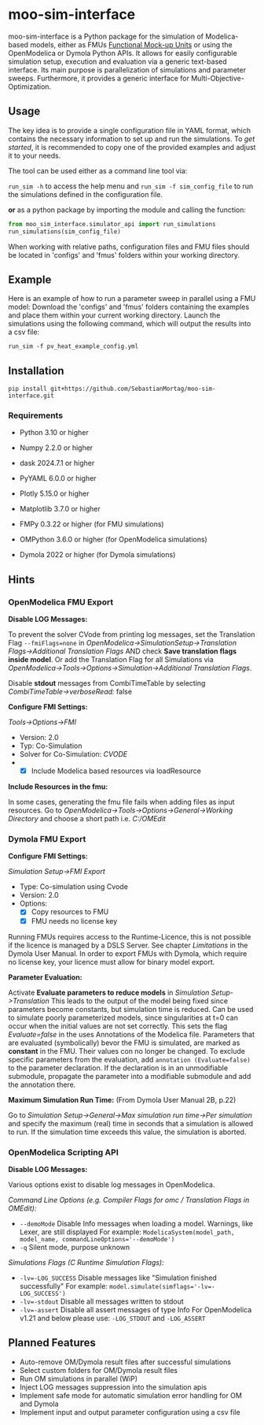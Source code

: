 # moo-sim-interface

moo-sim-interface is a Python package for the simulation of Modelica-based models, either as FMUs [Functional Mock-up Units](https://fmi-standard.org/) or using the OpenModelica or Dymola Python APIs. It allows for easily configurable simulation
setup, execution and evaluation via a generic text-based interface. Its main purpose is parallelization of simulations
and parameter sweeps. Furthermore, it provides a generic interface for Multi-Objective-Optimization.

## Usage

The key idea is to provide a single configuration file in YAML format, which contains the necessary information to set up and run the simulations.
To _get started_, it is recommended to copy one of the provided examples and adjust it to your needs.

The tool can be used either as a command line tool via:

```run_sim -h``` to access the help menu and
```run_sim -f sim_config_file``` to run the simulations defined in the configuration file.

**or** as a python package by importing the module and calling the function:

```python
from moo_sim_interface.simulator_api import run_simulations
run_simulations(sim_config_file)
```

When working with relative paths, configuration files and FMU files should be located in 'configs' and 'fmus' folders within your working directory.

## Example

Here is an example of how to run a parameter sweep in parallel using a FMU model:
Download the 'configs' and 'fmus' folders containing the examples and place them within your current working directory.
Launch the simulations using the following command, which will output the results into a csv file:

```run_sim -f pv_heat_example_config.yml```

## Installation

```pip install git+https://github.com/SebastianMortag/moo-sim-interface.git```

### Requirements

- Python 3.10 or higher
- Numpy 2.2.0 or higher
- dask 2024.7.1 or higher
- PyYAML 6.0.0 or higher
- Plotly 5.15.0 or higher
- Matplotlib 3.7.0 or higher


- FMPy 0.3.22 or higher (for FMU simulations)
- OMPython 3.6.0 or higher (for OpenModelica simulations)
- Dymola 2022 or higher (for Dymola simulations)

## Hints

### OpenModelica FMU Export

**Disable LOG Messages:**

To prevent the solver CVode from printing log messages, set the Translation Flag ```--fmiFlags=none``` in
_OpenModelica->SimulationSetup->Translation Flags->Additional Translation Flags_ AND check **Save translation flags
inside model**.
Or add the Translation Flag for all Simulations via _OpenModelica->Tools->Options->Simulation->Additional Translation
Flags_.

Disable **stdout** messages from CombiTimeTable by selecting _CombiTimeTable->verboseRead:_ false

**Configure FMI Settings:**

_Tools->Options->FMI_

* Version: 2.0
* Typ: Co-Simulation
* Solver for Co-Simulation: _CVODE_
*
    - [x] Include Modelica based resources via loadResource

**Include Resources in the fmu:**

In some cases, generating the fmu file fails when adding files as input resources.
Go to _OpenModelica->Tools->Options->General->Working Directory_ and choose a short path i.e. _C:/OMEdit_

### Dymola FMU Export

**Configure FMI Settings:**

_Simulation Setup->FMI Export_

* Type: Co-simulation using Cvode
* Version: 2.0
* Options:
    - [x] Copy resources to FMU
    - [x] FMU needs no license key

Running FMUs requires access to the Runtime-Licence, this is not possible if the licence is managed by a DSLS Server. See chapter _Limitations_ in the Dymola User Manual.
In order to export FMUs with Dymola, which require no license key, your licence must allow for binary model export.

**Parameter Evaluation:**

Activate **Evaluate parameters to reduce models** in _Simulation Setup->Translation_
This leads to the output of the model being fixed since parameters become constants, but simulation time is reduced.
Can be used to simulate poorly parameterized models, since singularities at t=0 can occur when the initial values are
not set correctly. This sets the flag _Evaluate=false_ in the uses Annotations of the Modelica file.
Parameters that are evaluated (symbolically) bevor the FMU is simulated, are marked as **constant** in the FMU. Their
values con no longer be changed.
To exclude specific parameters from the evaluation, add `annotation (Evaluate=false)` to the parameter declaration.
If the declaration is in an unmodifiable submodule, propagate the parameter into a modifiable submodule and add the
annotation there.

**Maximum Simulation Run Time:**
(From Dymola User Manual 2B, p.22)

Go to _Simulation Setup->General->Max simulation run time->Per simulation_ and specify the maximum (real) time in
seconds that a simulation is allowed to run. If the simulation time exceeds this value, the simulation is aborted.

### OpenModelica Scripting API

**Disable LOG Messages:**

Various options exist to disable log messages in OpenModelica.

_Command Line Options (e.g. Compiler Flags for omc / Translation Flags in OMEdit):_
* ```--demoMode``` Disable Info messages when loading a model. Warnings, like Lexer, are still displayed
For example: ```ModelicaSystem(model_path, model_name, commandLineOptions='--demoMode')```
* ```-q``` Silent mode, purpose unknown

_Simulations Flags (C Runtime Simulation Flags):_
* ```-lv=-LOG_SUCCESS``` Disable messages like "Simulation finished successfully"
For example: ```model.simulate(simflags='-lv=-LOG_SUCCESS')```
* ```-lv=-stdout``` Disable all messages written to stdout
* ```-lv=-assert``` Disable all assert messages of type Info
For OpenModelica v1.21 and below please use: ```-LOG_STDOUT``` and ```-LOG_ASSERT```

## Planned Features
* Auto-remove OM/Dymola result files after successful simulations
* Select custom folders for OM/Dymola result files
* Run OM simulations in parallel (WiP)
* Inject LOG messages suppression into the simulation apis
* Implement safe mode for automatic simulation error handling for OM and Dymola
* Implement input and output parameter configuration using a csv file
